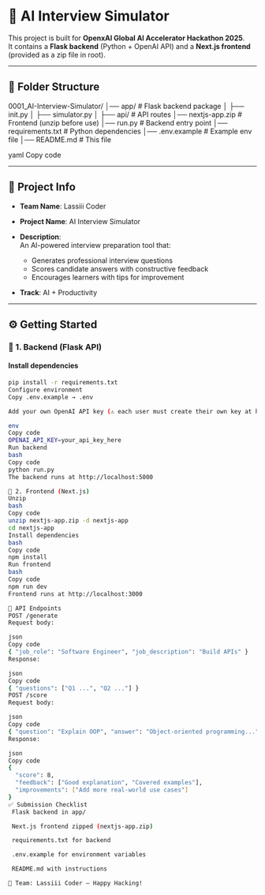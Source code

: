 # 🚀 AI Interview Simulator  

This project is built for **OpenxAI Global AI Accelerator Hackathon 2025**.  
It contains a **Flask backend** (Python + OpenAI API) and a **Next.js frontend** (provided as a zip file in root).  

---

## 📂 Folder Structure  

0001_AI-Interview-Simulator/
│── app/ # Flask backend package
│ ├── init.py
│ ├── simulator.py
│ ├── api/ # API routes
│── nextjs-app.zip # Frontend (unzip before use)
│── run.py # Backend entry point
│── requirements.txt # Python dependencies
│── .env.example # Example env file
│── README.md # This file

yaml
Copy code

---

## 👥 Project Info  

- **Team Name**: Lassiii Coder  
- **Project Name**: AI Interview Simulator  
- **Description**:  
  An AI-powered interview preparation tool that:  
  - Generates professional interview questions  
  - Scores candidate answers with constructive feedback  
  - Encourages learners with tips for improvement  

- **Track**: AI + Productivity  

---

## ⚙️ Getting Started  

### 🔹 1. Backend (Flask API)  

#### Install dependencies  
```bash
pip install -r requirements.txt
Configure environment
Copy .env.example → .env

Add your own OpenAI API key (⚠️ each user must create their own key at https://platform.openai.com)

env
Copy code
OPENAI_API_KEY=your_api_key_here
Run backend
bash
Copy code
python run.py
The backend runs at http://localhost:5000

🔹 2. Frontend (Next.js)
Unzip
bash
Copy code
unzip nextjs-app.zip -d nextjs-app
cd nextjs-app
Install dependencies
bash
Copy code
npm install
Run frontend
bash
Copy code
npm run dev
Frontend runs at http://localhost:3000

🔗 API Endpoints
POST /generate
Request body:

json
Copy code
{ "job_role": "Software Engineer", "job_description": "Build APIs" }
Response:

json
Copy code
{ "questions": ["Q1 ...", "Q2 ..."] }
POST /score
Request body:

json
Copy code
{ "question": "Explain OOP", "answer": "Object-oriented programming..." }
Response:

json
Copy code
{
  "score": 8,
  "feedback": ["Good explanation", "Covered examples"],
  "improvements": ["Add more real-world use cases"]
}
✅ Submission Checklist
 Flask backend in app/

 Next.js frontend zipped (nextjs-app.zip)

 requirements.txt for backend

 .env.example for environment variables

 README.md with instructions

🚀 Team: Lassiii Coder – Happy Hacking!
